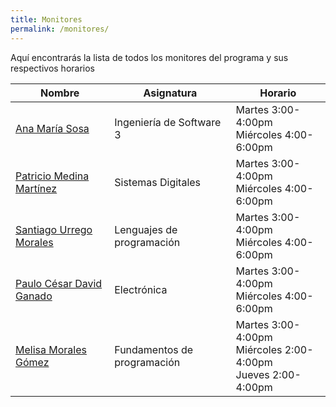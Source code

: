 ```yaml
---
title: Monitores
permalink: /monitores/
---
```

Aquí encontrarás la lista de todos los monitores del programa y sus respectivos horarios

<table>
  <thead>
    <tr>
      <th>Nombre</th>
      <th>Asignatura</th>
      <th>Horario</th>
    </tr>
  </thead>
  <tbody>
    <tr>
      <td>
        <a href="mailto:anamariasosam@gmail.com">
          Ana María Sosa
        </a>
      </td>
      <td>Ingeniería de Software 3</td>
      <td>
        Martes 3:00-4:00pm
        <br>
        Miércoles 4:00-6:00pm
      </td>
    </tr>
    <tr>
      <td>
        <a href="mailto:patriciomm8@hotmail.com">
          Patricio Medina Martínez
        </a>
      </td>
      <td>Sistemas Digitales</td>
      <td>
        Martes 3:00-4:00pm
        <br>
        Miércoles 4:00-6:00pm
      </td>
    </tr>
    <tr>
      <td>
        <a href="mailto:santimo0108@gmail.com">
          Santiago Urrego Morales
        </a>
      </td>
      <td>Lenguajes de programación</td>
      <td>
        Martes 3:00-4:00pm
        <br>
        Miércoles 4:00-6:00pm
      </td>
    </tr>
    <tr>
      <td>
        <a href="mailto:paulocgcudem@gmail.com">
          Paulo César David Ganado
        </a>
      </td>
      <td>Electrónica</td>
      <td>
        Martes 3:00-4:00pm
        <br>
        Miércoles 4:00-6:00pm
      </td>
    </tr>
    <tr>
      <td>
        <a href="mailto:melisamoralesgo@gmail.com">
          Melisa Morales Gómez
        </a>
      </td>
      <td>Fundamentos de programación</td>
      <td>
        Martes 3:00-4:00pm
        <br>
        Miércoles 2:00-4:00pm
        <br>
        Jueves 2:00-4:00pm
      </td>
    </tr>


  </tbody>
</table>
